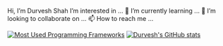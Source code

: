 Hi, I’m Durvesh Shah 
I’m interested in ...
🌱 I’m currently learning ...
💞️ I’m looking to collaborate on ...
📫 How to reach me ...



[![Most Used Programming Frameworks](https://github-readme-stats.vercel.app/api/top-langs/?username=durveshshah)](https://github.com/anuraghazra/github-readme-stats)
[![Durvesh's GitHub stats](https://github-readme-stats.vercel.app/api?username=durveshshah)](https://github.com/anuraghazra/github-readme-stats)


<!---
durveshshah/durveshshah is a ✨ special ✨ repository because its `README.md` (this file) appears on your GitHub profile.
You can click the Preview link to take a look at your changes.
--->
